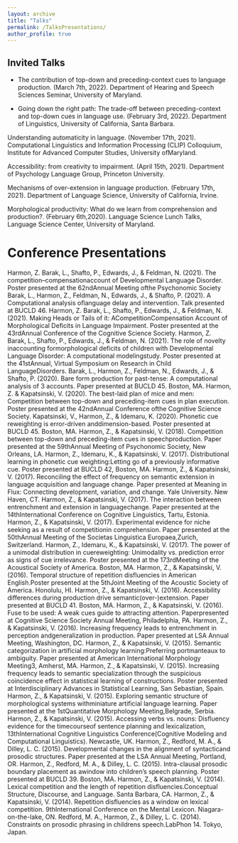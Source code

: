 ```yaml
---
layout: archive
title: "Talks"
permalink: /TalksPresentations/
author_profile: true
---
```


## Invited Talks

* The contribution of top-down and preceding-context cues to language production. (March 7th, 2022). Department of Hearing and Speech Sciences Seminar, University of Maryland.

* Going down the right path: The trade-off between preceding-context and top-down cues in language use. (February 3rd, 2022). Department of Linguistics, University of California, Santa Barbara.

Understanding automaticity in language. (November 17th, 2021). Computational Linguistics and Information Processing (CLIP) Colloquium, Institute for Advanced Computer Studies, University ofMaryland.

Accessibility: from creativity to impairment. (April 15th, 2021). Department of Psychology Language Group, Princeton University.

Mechanisms of over-extension in language production. (February 17th, 2021). Department of Language Science, University of California, Irvine.

Morphological productivity: What do we learn from comprehension and production?. (February 6th,2020). Language Science Lunch Talks, Language Science Center, University of Maryland.


# Conference Presentations
Harmon, Z. Barak, L., Shafto, P., Edwards, J., & Feldman, N. (2021). The competition–compensationaccount of Developmental Language Disorder. Poster presented at the 62ndAnnual Meeting ofthe Psychonomic Society
Barak, L., Harmon, Z., Feldman, N., Edwards, J., & Shafto, P. (2021). A Computational analysis oflanguage delay and intervention. Talk presented at BUCLD 46.
Harmon, Z. Barak, L., Shafto, P., Edwards, J., & Feldman, N. (2021). Making Heads or Tails of it: ACompetitionCompensation Account of Morphological Deficits in Language Impairment. Poster presented at the 43rdAnnual Conference of the Cognitive Science Society.
Harmon, Z. Barak, L., Shafto, P., Edwards, J., & Feldman, N. (2021). The role of novelty inaccounting formorphological deficits of children with Developmental Language Disorder: A computational modelingstudy. Poster presented at the 41stAnnual, Virtual Symposium on Research in Child LanguageDisorders.
Barak, L., Harmon, Z., Feldman, N., Edwards, J., & Shafto, P. (2020). Bare form production for past-tense: A computational analysis of 3 accounts. Paper presented at BUCLD 45. Boston, MA.
Harmon, Z. & Kapatsinski, V. (2020). The best-laid plan of mice and men: Competition between top-down and preceding-item cues in plan execution. Poster presented at the 42ndAnnual Conference ofthe Cognitive Science Society.
Kapatsinski, V., Harmon, Z., & Idemaru, K. (2020). Phonetic cue reweighting is error-driven anddimension-based. Poster presented at BUCLD 45. Boston, MA.
Harmon, Z., & Kapatsinski, V. (2018). Competition between top-down and preceding-item cues in speechproduction. Paper presented at the 59thAnnual Meeting of Psychonomic Society, New Orleans, LA.
Harmon, Z., Idemaru, K., & Kapatsinski, V. (2017). Distributional learning in phonetic cue weighting:Letting go of a previously informative cue. Poster presented at BUCLD 42, Boston, MA.
Harmon, Z., & Kapatsinski, V. (2017). Reconciling the effect of frequency on semantic extension in language acquisition and language change. Paper presented at Meaning in Flux: Connecting development, variation, and change. Yale University. New Haven, CT.
Harmon, Z., & Kapatsinski, V. (2017). The interaction between entrenchment and extension in languagechange. Paper presented at the 14thInternational Conference on Cognitive Linguistics, Tartu, Estonia.
Harmon, Z., & Kapatsinski, V. (2017). Experimental evidence for niche seeking as a result of competitionin comprehension. Paper presented at the 50thAnnual Meeting of the Societas Linguistica Europaea,Zurich, Switzerland.
Harmon, Z., Idemaru, K., & Kapatsinski, V. (2017). The power of a unimodal distribution in cuereweighting: Unimodality vs. prediction error as signs of cue irrelevance. Poster presented at the 173rdMeeting of the Acoustical Society of America. Boston, MA.
Harmon, Z., & Kapatsinski, V. (2016). Temporal structure of repetition disfluencies in American English.Poster presented at the 5thJoint Meeting of the Acoustic Society of America. Honolulu, HI.
Harmon, Z., & Kapatsinski, V. (2016). Accessibility differences during production drive semantic(over-)extension. Paper presented at BUCLD 41. Boston, MA.
Harmon, Z., & Kapatsinski, V. (2016). Fuse to be used: A weak cues guide to attracting attention. Paperpresented at Cognitive Science Society Annual Meeting, Philadelphia, PA.
Harmon, Z., & Kapatsinski, V. (2016). Increasing frequency leads to entrenchment in perception andgeneralization in production. Paper presented at LSA Annual Meeting, Washington, DC.
Harmon, Z., & Kapatsinski, V. (2015). Semantic categorization in artificial morphology learning:Preferring portmanteaux to ambiguity. Paper presented at American International Morphology Meeting3, Amherst, MA.
Harmon, Z., & Kapatsinski, V. (2015). Increasing frequency leads to semantic specialization through the suspicious coincidence effect in statistical learning of constructions. Poster presented at Interdisciplinary Advances in Statistical Learning, San Sebastian, Spain.
Harmon, Z., & Kapatsinski, V. (2015). Exploring semantic structure of morphological systems withminiature artificial language learning. Paper presented at the 1stQuantitative Morphology Meeting,Belgrade, Serbia.
Harmon, Z., & Kapatsinski, V. (2015). Accessing verbs vs. nouns: Disfluency evidence for the timecourseof sentence planning and lexicalization, 13thInternational Cognitive Linguistics Conference(Cognitive Modeling and Computational Linguistics). Newcastle, UK.
Harmon, Z., Redford, M. A., & Dilley, L. C. (2015). Developmental changes in the alignment of syntacticand prosodic structures. Paper presented at the LSA Annual Meeting, Portland, OR.
Harmon, Z., Redford, M. A., & Dilley, L. C. (2015). Intra-clausal prosodic boundary placement as awindow into children’s speech planning. Poster presented at BUCLD 39. Boston, MA.
Harmon, Z., & Kapatsinski, V. (2014). Lexical competition and the length of repetition disfluencies.Conceptual Structure, Discourse, and Language. Santa Barbara, CA.
Harmon, Z., & Kapatsinski, V. (2014). Repetition disfluencies as a window on lexical competition. 9thInternational Conference on the Mental Lexicon. Niagara-on-the-lake, ON.
Redford, M. A., Harmon, Z., & Dilley, L. C. (2014). Constraints on prosodic phrasing in childrens speech.LabPhon 14. Tokyo, Japan.
